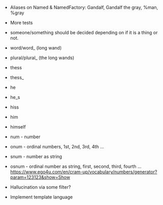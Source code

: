 * Aliases on Named & NamedFactory: Gandalf, Gandalf the gray, %man, %gray

* More tests

* someone/something should be decided depending on if it is a thing or not.

* word/word_ (long wand)
* plural/plural_ (the long wands)
* thess
* thess_
* he
* he_s
* hiss
* him
* himself

* num - number
* onum - ordinal numbers, 1st, 2nd, 3rd, 4th ...
* snum - number as string
* osnum - ordinal number as string, first, second, third, fourth ...
https://www.ego4u.com/en/cram-up/vocabulary/numbers/generator?param=123123&show=Show

* Hallucination via some filter?

* Implement template language
